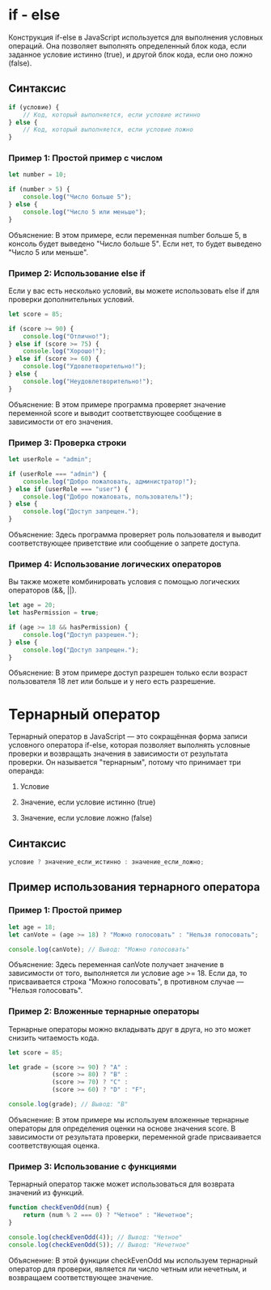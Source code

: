 # if - else

Конструкция if-else в JavaScript используется для выполнения условных операций. Она позволяет выполнять определенный блок кода, если заданное условие истинно (true), и другой блок кода, если оно ложно (false).

## Синтаксис

```javascript
if (условие) {
    // Код, который выполняется, если условие истинно
} else {
    // Код, который выполняется, если условие ложно
}
```

### Пример 1: Простой пример с числом

```javascript
let number = 10;

if (number > 5) {
    console.log("Число больше 5");
} else {
    console.log("Число 5 или меньше");
}
```

Объяснение: В этом примере, если переменная number больше 5, в консоль будет выведено "Число больше 5". Если нет, то будет выведено "Число 5 или меньше".


### Пример 2: Использование else if

Если у вас есть несколько условий, вы можете использовать else if для проверки дополнительных условий.

```javascript
let score = 85;

if (score >= 90) {
    console.log("Отлично!");
} else if (score >= 75) {
    console.log("Хорошо!");
} else if (score >= 60) {
    console.log("Удовлетворительно!");
} else {
    console.log("Неудовлетворительно!");
}
```

Объяснение: В этом примере программа проверяет значение переменной score и выводит соответствующее сообщение в зависимости от его значения.

### Пример 3: Проверка строки

```javascript
let userRole = "admin";

if (userRole === "admin") {
    console.log("Добро пожаловать, администратор!");
} else if (userRole === "user") {
    console.log("Добро пожаловать, пользователь!");
} else {
    console.log("Доступ запрещен.");
}
```

Объяснение: Здесь программа проверяет роль пользователя и выводит соответствующее приветствие или сообщение о запрете доступа.

### Пример 4: Использование логических операторов

Вы также можете комбинировать условия с помощью логических операторов (&&, ||).

```javascript
let age = 20;
let hasPermission = true;

if (age >= 18 && hasPermission) {
    console.log("Доступ разрешен.");
} else {
    console.log("Доступ запрещен.");
}
```

Объяснение: В этом примере доступ разрешен только если возраст пользователя 18 лет или больше и у него есть разрешение.


# Тернарный оператор

Тернарный оператор в JavaScript — это сокращённая форма записи условного оператора if-else, которая позволяет выполнять условные проверки и возвращать значения в зависимости от результата проверки. Он называется "тернарным", потому что принимает три операнда:

1. Условие

2. Значение, если условие истинно (true)

3. Значение, если условие ложно (false)

## Синтаксис

```javascript
условие ? значение_если_истинно : значение_если_ложно;
```

## Пример использования тернарного оператора

### Пример 1: Простой пример

```javascript
let age = 18;
let canVote = (age >= 18) ? "Можно голосовать" : "Нельзя голосовать";

console.log(canVote); // Вывод: "Можно голосовать"
```

Объяснение: Здесь переменная canVote получает значение в зависимости от того, выполняется ли условие age >= 18. Если да, то присваивается строка "Можно голосовать", в противном случае — "Нельзя голосовать".

### Пример 2: Вложенные тернарные операторы

Тернарные операторы можно вкладывать друг в друга, но это может снизить читаемость кода.

```javascript
let score = 85;

let grade = (score >= 90) ? "A" :
            (score >= 80) ? "B" :
            (score >= 70) ? "C" :
            (score >= 60) ? "D" : "F";

console.log(grade); // Вывод: "B"
```

Объяснение: В этом примере мы используем вложенные тернарные операторы для определения оценки на основе значения score. В зависимости от результата проверки, переменной grade присваивается соответствующая оценка.

### Пример 3: Использование с функциями

Тернарный оператор также может использоваться для возврата значений из функций.

```javascript
function checkEvenOdd(num) {
    return (num % 2 === 0) ? "Четное" : "Нечетное";
}

console.log(checkEvenOdd(4)); // Вывод: "Четное"
console.log(checkEvenOdd(5)); // Вывод: "Нечетное"
```

Объяснение: В этой функции checkEvenOdd мы используем тернарный оператор для проверки, является ли число четным или нечетным, и возвращаем соответствующее значение.

